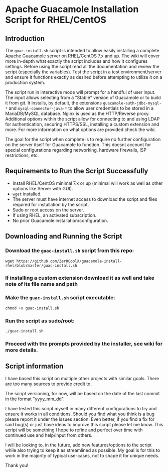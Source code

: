 # Apache Guacamole Installation Script for RHEL/CentOS
## Introduction
The `guac-install.sh` script is intended to allow easily installing a complete Apache Guacamole server on RHEL/CentOS 7.x and up. The wiki will cover more in-depth what exactly the script includes and how it configures settings. Before using the script read all the documentation and review the script (especially the variables). Test the script in a test environment/server and ensure it functions exactly as desired before attempting to utilize it on a production system.

The script run in interactive mode will prompt for a handful of user input. The input allows selecting from a "Stable" version of Guacamole or to build it from git. It installs, by default, the extensions `guacamole-auth-jdbc-mysql-*` and `mysql-connector-java-*` to allow user credentials to be stored in a MariaDB/MySQL database. Nginx is used as the HTTP/Reverse proxy. Additional options within the script allow for connecting to and using LDAP for authentication, securing HTTPS/SSL, installing a custom extension and more. For more information on what options are provided check the wiki.

The goal for the script when complete is to require no further configuration on the server itself for Guacamole to function. This doesnt account for special configurations regarding networking, hardware firewalls, ISP restrictions, etc.

## Requirements to Run the Script Successfully
- Install RHEL/CentOS minimal 7.x or up (minimal will work as well as other options like Server with GUI).
- `wget` installed.
- The server must have internet access to download the script and files required for installation by the script.
- Sudo or root access on the server.
- If using RHEL, an activated subscription.
- No prior Guacamole installation/configuration.

## Downloading and Running the Script
### Download the `guac-install.sh` script from this repo:
`wget https://github.com/Zer0CoolX/guacamole-install-rhel/blob/master/guac-install.sh`
### If installing a custom extension download it as well and take note of its file name and path
### Make the `guac-install.sh` script executable:
`chmod +x guac-install.sh`
### Run the script as sudo/root:
`./guac-install.sh`
### Proceed with the prompts provided by the installer, see wiki for more details.

## Script information
I have based this script on multiple other projects with similar goals. There are too many sources to provide credit to.

The script versioning, for now, will be based on the date of the last commit in the format "yyyy_mm_dd".

I have tested this script myself in many different configurations to try and ensure it works in all conditions. Should you find what you think is a bug please report it under the issues section. Even better, if you find a fix for said bug(s) or just have ideas to improve this script please let me know. This script will be something I hope to refine and perfect over time with continued use and help/input from others.

I will be looking to, in the future, add new features/options to the script while also trying to keep it as streamlined as possible. My goal is for this to work in the majority of typical use-cases, not to shape it for unique needs.

Thank you!

